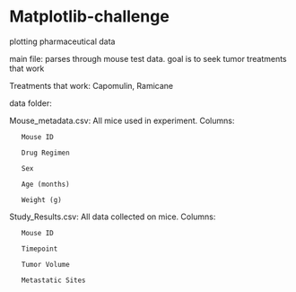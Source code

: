 # Matplotlib-challenge
plotting pharmaceutical data

 main file: parses through mouse test data. goal is to seek tumor treatments that work
 
   Treatments that work: Capomulin, Ramicane
   
 data folder:
 
   Mouse_metadata.csv: All mice used in experiment. Columns:
   
       Mouse ID
       
       Drug Regimen
       
       Sex
       
       Age (months)
       
       Weight (g)
       
   Study_Results.csv: All data collected on mice. Columns:
   
       Mouse ID
       
       Timepoint
       
       Tumor Volume
       
       Metastatic Sites
